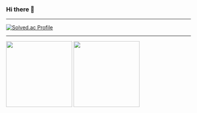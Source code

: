 ### Hi there 👋
---
<!--
**cnxw4570123/cnxw4570123** is a ✨ _special_ ✨ repository because its `README.md` (this file) appears on your GitHub profile.

Here are some ideas to get you started:

- 🔭 I’m currently working on ...
- 🌱 I’m currently learning ...
- 👯 I’m looking to collaborate on ...
- 🤔 I’m looking for help with ...
- 💬 Ask me about ...
- 📫 How to reach me: ...
- 😄 Pronouns: ...
- ⚡ Fun fact: ...
-->

[![Solved.ac Profile](http://mazassumnida.wtf/api/v2/generate_badge?boj=cnxw4)](https://solved.ac/cnxw4/)

---
<p>
  <img height="180em" src="https://github-readme-stats.vercel.app/api?username=cnxw4570123&show_icons=true&include_all_commits=true&bg_color=30,e96443,904e95&title_color=fff&text_color=fff">
  <img height="180em" src="https://github-readme-stats.vercel.app/api/top-langs/?username=cnxw4570123&layout=compact&bg_color=30,e96443,904e95&title_color=fff&text_color=fff">
</p>


